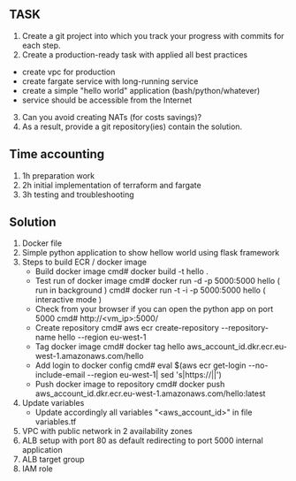 ## TASK
1. Create a git project into which you track your progress with commits for each step.
2. Create a production-ready task with applied all best practices
  - create vpc for production
  - create fargate service with long-running service
  - create a simple "hello world" application (bash/python/whatever)
  - service should be accessible from the Internet

3. Can you avoid creating NATs (for costs savings)?
4. As a result, provide a git repository(ies) contain the solution.

## Time accounting
1. 1h preparation work
2. 2h initial implementation of terraform and fargate
4. 3h testing and troubleshooting

## Solution
1. Docker file
2. Simple python application to show hellow world using flask framework
3. Steps to build ECR / docker image
	- Build docker image
		cmd# docker build -t hello .
	- Test run of docker image
		cmd# docker run -d -p 5000:5000 hello ( run in background )
		cmd# docker run -t -i -p 5000:5000 hello ( interactive mode )
	- Check from your browser if you can open the python app on port 5000
		cmd# http://<vm_ip>:5000/
	- Create repository
		cmd# aws ecr create-repository --repository-name hello --region eu-west-1
	- Tag docker image
		cmd# docker tag hello aws_account_id.dkr.ecr.eu-west-1.amazonaws.com/hello
	- Add login to docker config
		cmd# eval $(aws ecr get-login --no-include-email --region eu-west-1| sed 's|https://||')
	- Push docker image to repository
		cmd# docker push aws_account_id.dkr.ecr.eu-west-1.amazonaws.com/hello:latest
3. Update variables
	- Update accordingly all variables "<aws_account_id>" in file variables.tf
4. VPC with public network in 2 availability zones
5. ALB setup with port 80 as default redirecting to port 5000 internal application
6. ALB target group
7. IAM role
